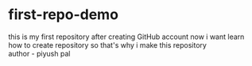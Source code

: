 # first-repo-demo
this is my first repository after creating GitHub account now i want learn how to create repository so that's why i make this repository 
<br>
author - piyush pal

